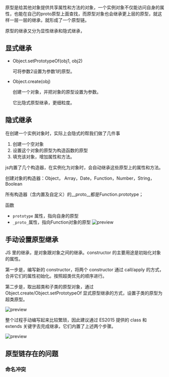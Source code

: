 原型是给其他对象提供共享属性和方法的对象，一个实例对象不仅能访问自身的属性，也能在自己的proto原型上面查找，而原型对象也会继承更上层的原型，就这样一层一层的继承，就形成了一个原型链。

原型的继承又分为显性继承和隐式继承，

## 显式继承

- Object.setPrototypeOf(obj1, obj2)

	可将参数2设置为参数1的原型。

- Object.create(obj)

	创建一个对象，并把对象的原型设置为参数。
	
	它比隐式原型继承，更细粒度。
	
## 隐式继承

在创建一个实例对象时，实际上会隐式的帮我们做了几件事

1. 创建一个空对象
2. 设置这个对象的原型为构造函数的原型
3. 填充该对象，增加属性和方法。

js内置了几个构造器，在实例化为对象时，会自动继承这些原型上的属性和方法。

创建对象的构造器：Object， Array，Date，Function，Number，String，Boolean

所有构造器（含内置及自定义）的__proto__都是Function.prototype；

函数
- `prototype` 属性，指向自身的原型
- `_proto_`属性，指向Function对象的原型
![preview](https://pic4.zhimg.com/v2-f5e1527cc8a444368d2fd4fea951841b_r.jpg)

## 手动设置原型继承
JS 里的继承，是对象跟对象之间的继承。constructor 的主要用途是初始化对象的属性。

第一步是，编写新的 constructor，将两个 constructor 通过 call/apply 的方式，合并它们的属性初始化。按照超类优先的顺序进行。

第二步是，取出超类和子类的原型对象，通过 Object.create/Object.setPrototypeOf 显式原型继承的方式，设置子类的原型为超类原型。

![preview](https://pic3.zhimg.com/v2-134ff27dd74b4675c76110a78de023b2_r.jpg)

整个过程手动编写起来比较繁琐，因此建议通过 ES2015 提供的 class 和 extends 关键字去完成继承，它们内置了上述两个步骤。

![preview](https://pic4.zhimg.com/v2-1d5b082897a1dd0295a34f35be28f307_r.jpg)




## 原型链存在的问题
### 命名冲突